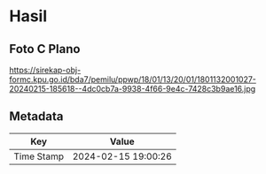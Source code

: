 # Hasil

## Foto C Plano

https://sirekap-obj-formc.kpu.go.id/bda7/pemilu/ppwp/18/01/13/20/01/1801132001027-20240215-185618--4dc0cb7a-9938-4f66-9e4c-7428c3b9ae16.jpg


## Metadata

| Key        | Value               |
| ---------- | ------------------- |
| Time Stamp | 2024-02-15 19:00:26 |



